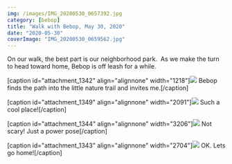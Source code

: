 ```yaml
---
img: /images/IMG_20200530_0657392.jpg
category: [bebop]
title: "Walk with Bebop, May 30, 2020"
date: "2020-05-30"
coverImage: "IMG_20200530_0659562.jpg"
---
```


On our walk, the best part is our neighborhood park.  As we make the turn to head toward home, Bebop is off leash for a while.

\[caption id="attachment\_1342" align="alignnone" width="1218"\][![](/images/IMG_20200530_0657392.jpg)](http://blog.duanemcguire.com/wp-content/uploads/2020/05/IMG_20200530_0657392.jpg) Bebop finds the path into the little nature trail and invites me.\[/caption\]

\[caption id="attachment\_1349" align="alignnone" width="2091"\][![](/images/2020-05-30-06.58.03-1.jpg)](http://blog.duanemcguire.com/wp-content/uploads/2020/05/2020-05-30-06.58.03-1.jpg) Such a cool place!\[/caption\]

\[caption id="attachment\_1344" align="alignnone" width="3206"\][![](/images/IMG_20200530_0659562.jpg)](http://blog.duanemcguire.com/wp-content/uploads/2020/05/IMG_20200530_0659562.jpg) Not scary! Just a power pose\[/caption\]

\[caption id="attachment\_1343" align="alignnone" width="2704"\][![](/images/IMG_20200530_0659002.jpg)](http://blog.duanemcguire.com/wp-content/uploads/2020/05/IMG_20200530_0659002.jpg) OK. Lets go home!\[/caption\]
